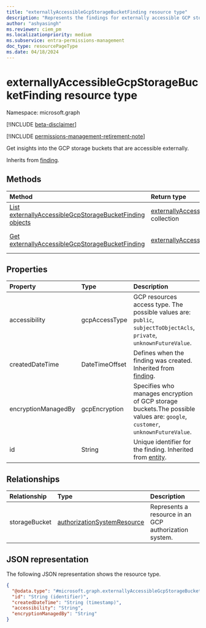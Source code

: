```yaml
---
title: "externallyAccessibleGcpStorageBucketFinding resource type"
description: "Represents the findings for externally accessible GCP storage buckets."
author: "ashyasingh"
ms.reviewer: ciem_pm
ms.localizationpriority: medium
ms.subservice: entra-permissions-management
doc_type: resourcePageType
ms.date: 04/18/2024
---
```


# externallyAccessibleGcpStorageBucketFinding resource type

Namespace: microsoft.graph

[!INCLUDE [beta-disclaimer](../../includes/beta-disclaimer.md)]

[!INCLUDE [permissions-management-retirement-note](../../includes/permissions-management-retirement-note.md)]

Get insights into the GCP storage buckets that are accessible externally. 

Inherits from [finding](../resources/finding.md).

## Methods
|Method|Return type|Description|
|:---|:---|:---|
|[List externallyAccessibleGcpStorageBucketFinding objects](../api/externallyaccessiblegcpstoragebucketfinding-list.md)|[externallyAccessibleGcpStorageBucketFinding](../resources/externallyaccessiblegcpstoragebucketfinding.md) collection|Get a list of the [externallyAccessibleGcpStorageBucketFinding](../resources/externallyaccessiblegcpstoragebucketfinding.md) objects and their properties.|
|[Get externallyAccessibleGcpStorageBucketFinding](../api/externallyaccessiblegcpstoragebucketfinding-get.md)|[externallyAccessibleGcpStorageBucketFinding](../resources/externallyaccessiblegcpstoragebucketfinding.md)|Read the properties and relationships of an [externallyAccessibleGcpStorageBucketFinding](../resources/externallyaccessiblegcpstoragebucketfinding.md) object.|


## Properties
|Property|Type|Description|
|:---|:---|:---|
|accessibility|gcpAccessType|GCP resources access type. The possible values are: `public`, `subjectToObjectAcls`, `private`, `unknownFutureValue`.|
|createdDateTime|DateTimeOffset|Defines when the finding was created. Inherited from [finding](../resources/finding.md).|
|encryptionManagedBy|gcpEncryption|Specifies who manages encryption of GCP storage buckets.The possible values are: `google`, `customer`, `unknownFutureValue`.|
|id|String|Unique identifier for the finding. Inherited from [entity](../resources/entity.md).|

## Relationships
|Relationship|Type|Description|
|:---|:---|:---|
|storageBucket|[authorizationSystemResource](../resources/authorizationsystemresource.md)|Represents a resource in an GCP authorization system.|

## JSON representation
The following JSON representation shows the resource type.
<!-- {
  "blockType": "resource",
  "keyProperty": "id",
  "@odata.type": "microsoft.graph.externallyAccessibleGcpStorageBucketFinding",
  "baseType": "microsoft.graph.finding",
  "openType": false
}
-->
``` json
{
  "@odata.type": "#microsoft.graph.externallyAccessibleGcpStorageBucketFinding",
  "id": "String (identifier)",
  "createdDateTime": "String (timestamp)",
  "accessibility": "String",
  "encryptionManagedBy": "String"
}
```


